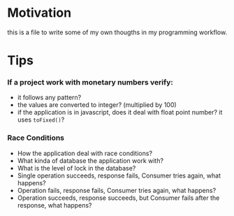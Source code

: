# Motivation
this is a file to write some of my own thougths in my programming workflow. 

# Tips
### If a project work with monetary numbers verify:
  - it follows any pattern?
  - the values are converted to integer? (multiplied by 100)
  - if the application is in javascript, does it deal with float point number? it uses `toFixed()`?

### Race Conditions
  - How the application deal with race conditions?
  - What kinda of database the application work with?
  - What is the level of lock in the database?
  - Single operation succeeds, response fails, Consumer tries again, what happens?
  - Operation fails, response fails, Consumer tries again, what happens?
  - Operation succeeds, response succeeds, but Consumer fails after the response, what happens?
